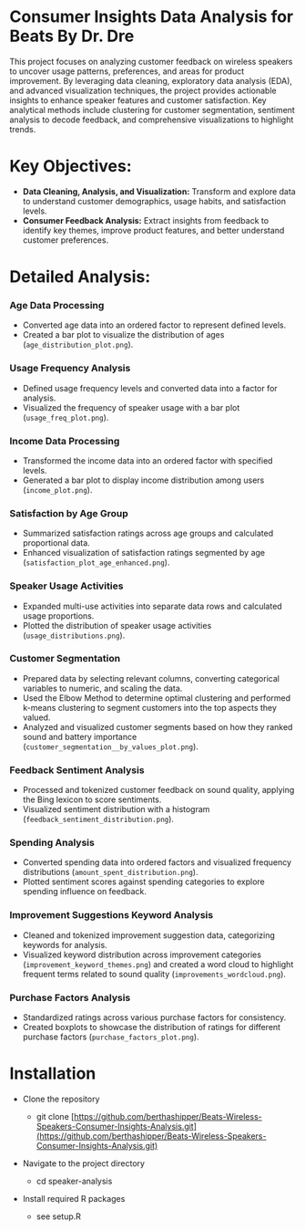 # Consumer Insights Data Analysis for Beats By Dr. Dre

This project focuses on analyzing customer feedback on wireless speakers to uncover usage patterns, preferences, and areas for product improvement. By leveraging data cleaning, exploratory data analysis (EDA), and advanced visualization techniques, the project provides actionable insights to enhance speaker features and customer satisfaction. Key analytical methods include clustering for customer segmentation, sentiment analysis to decode feedback, and comprehensive visualizations to highlight trends.


# Key Objectives:
- **Data Cleaning, Analysis, and Visualization:** Transform and explore data to understand customer demographics, usage habits, and satisfaction levels.
- **Consumer Feedback Analysis:** Extract insights from feedback to identify key themes, improve product features, and better understand customer preferences.


# Detailed Analysis:

### Age Data Processing
- Converted age data into an ordered factor to represent defined levels.
- Created a bar plot to visualize the distribution of ages (`age_distribution_plot.png`).

### Usage Frequency Analysis
- Defined usage frequency levels and converted data into a factor for analysis.
- Visualized the frequency of speaker usage with a bar plot (`usage_freq_plot.png`).

### Income Data Processing
- Transformed the income data into an ordered factor with specified levels.
- Generated a bar plot to display income distribution among users (`income_plot.png`).

### Satisfaction by Age Group
- Summarized satisfaction ratings across age groups and calculated proportional data.
- Enhanced visualization of satisfaction ratings segmented by age (`satisfaction_plot_age_enhanced.png`).

### Speaker Usage Activities
- Expanded multi-use activities into separate data rows and calculated usage proportions.
- Plotted the distribution of speaker usage activities (`usage_distributions.png`).

### Customer Segmentation
- Prepared data by selecting relevant columns, converting categorical variables to numeric, and scaling the data.
- Used the Elbow Method to determine optimal clustering and performed k-means clustering to segment customers into the top aspects they valued.
- Analyzed and visualized customer segments based on how they ranked sound and battery importance (`customer_segmentation__by_values_plot.png`).

### Feedback Sentiment Analysis
- Processed and tokenized customer feedback on sound quality, applying the Bing lexicon to score sentiments.
- Visualized sentiment distribution with a histogram (`feedback_sentiment_distribution.png`).

### Spending Analysis
- Converted spending data into ordered factors and visualized frequency distributions (`amount_spent_distribution.png`).
- Plotted sentiment scores against spending categories to explore spending influence on feedback.

### Improvement Suggestions Keyword Analysis
- Cleaned and tokenized improvement suggestion data, categorizing keywords for analysis.
- Visualized keyword distribution across improvement categories (`improvement_keyword_themes.png`) and created a word cloud to highlight frequent terms related to sound quality (`improvements_wordcloud.png`).

### Purchase Factors Analysis
- Standardized ratings across various purchase factors for consistency.
- Created boxplots to showcase the distribution of ratings for different purchase factors (`purchase_factors_plot.png`).



# Installation
- Clone the repository
  - git clone [https://github.com/berthashipper/Beats-Wireless-Speakers-Consumer-Insights-Analysis.git](https://github.com/berthashipper/Beats-Wireless-Speakers-Consumer-Insights-Analysis.git)

- Navigate to the project directory
  - cd speaker-analysis

- Install required R packages
  - see setup.R
